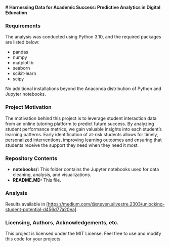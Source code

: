**# Harnessing Data for Academic Success: Predictive Analytics in Digital Education**

### **Requirements**
The analysis was conducted using Python 3.10, and the required packages are listed below:
- pandas
- numpy
- matplotlib
- seaborn
- scikit-learn
- scipy
  
No additional installations beyond the Anaconda distribution of Python and Jupyter notebooks.

### **Project Motivation**
The motivation behind this project is to leverage student interaction data from an online tutoring platform to predict future success. By analyzing student performance metrics, we gain valuable insights into each student’s learning patterns. Early identification of at-risk students allows for timely, personalized interventions, improving learning outcomes and ensuring that students receive the support they need when they need it most.

### **Repository Contents**
- **notebooks/:** This folder contains the Jupyter notebooks used for data cleaning, analysis, and visualizations.
- **README.MD:** This file.

### **Analysis**
Results available in [https://medium.com/@steven.silvestre.2303/unlocking-student-potential-d456d77a20ea]

### **Licensing, Authors, Acknowledgements, etc.**
This project is licensed under the MIT License. Feel free to use and modify this code for your projects.
